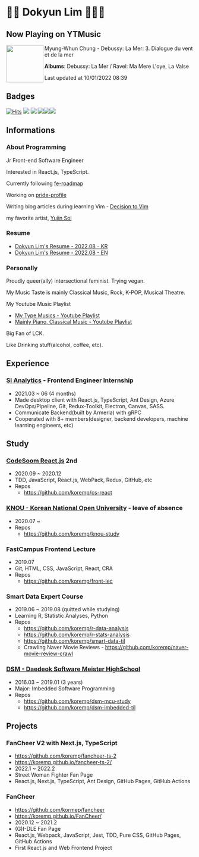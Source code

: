 # 🦄🍃 Dokyun Lim 🍃🏳️‍🌈

## Now Playing on YTMusic

[<img align="left" width="100" src="https://lh3.googleusercontent.com/aI2V9m2K9SyOFQiCrFqp2rgqYF5GwqJsn3YfzKvvjvCMpkY9q-59xCgx2wpWJJt6J-6puNrgVekALpYIXw">](https://music.youtube.com/watch?v=WRAOolJCwaI)

Myung-Whun Chung - Debussy: La Mer: 3. Dialogue du vent et de la mer

**Albums**: Debussy: La Mer / Ravel: Ma Mere L'oye, La Valse

Last updated at 10/01/2022 08:39

## Badges

[![Hits](https://hits.seeyoufarm.com/api/count/incr/badge.svg?url=https%3A%2F%2Fgithub.com%2Fkoremp%2Fkormep&count_bg=%2379C83D&title_bg=%23555555&icon=&icon_color=%23E7E7E7&title=hits&edge_flat=false)](https://hits.seeyoufarm.com) <a href="https://velog.io/@koremp"><img src="https://img.shields.io/badge/koremp.log-3DDC84?style=flat-square&logo=Velog&logoColor=white"/></a> <a href="https://koremp.github.io"><img src="https://img.shields.io/badge/koremp.github.io-blog-orange?style=flat-square&logo=Blogger"/></a> <a href="https://www.linkedin.com/in/koremp"><img src="https://img.shields.io/badge/LinkedIn-0077B5?style=flat-square&logo=linkedin&logoColor=white"/></a><a href="https://dev.to/koremp"><img src="https://img.shields.io/badge/dev.to-0A0A0A?style=for-the-badge&logo=devdotto&logoColor=white"/></a><a href="https://twitter.com/claire_lim_dk"><img src="https://img.shields.io/badge/Twitter(EN)-1DA1F2?style=for-the-badge&logo=twitter&logoColor=white"/></a>

## Informations

### About Programming

Jr Front-end Software Engineer

Interested in React.js, TypeScript.

Currently following [fe-roadmap](https://euncho.medium.com/%ED%94%84%EB%A1%A0%ED%8A%B8%EC%97%94%EB%93%9C-%ED%95%99%EC%8A%B5-%EB%A1%9C%EB%93%9C%EB%A7%B5-91c3bc11dec0)

Working on [pride-profile](https://github.com/koremp/pride-profile)

Writing blog articles during learning Vim - [Decision to Vim](https://dev.to/koremp/decision-to-vim-1-buy-m1-air-255h)

my favorite artist, [Yujin Sol](https://instagram.com/ujin_26)

### Resume

* [Dokyun Lim's Resume - 2022.08 - KR](https://docs.google.com/document/d/1r9XLlzQ26mHWY3s0EMFtxAvLgcSiahizcKAVA6i9d8c/edit)
* [Dokyun Lim's Resume - 2022.08 - EN](https://docs.google.com/document/d/1LoNoqn7I6ZHLONrlGT0KinQadcWyTy8VMsWPNnhc4sw/edit?usp=sharing)

### Personally

Proudly queer(ally) intersectional feminist. Trying vegan.

My Music Taste is mainly Classical Music, Rock, K-POP, Musical Theatre. 

My Youtube Music Playlist

* [My Type Musics - Youtube Playlist](https://youtube.com/playlist?list=PLA8UnQkZ80qjY4xo6bCoX0uREdFwTLtRA)
* [Mainly Piano, Classical Music - Youtube Playlist](https://youtube.com/playlist?list=PLA8UnQkZ80qj4MRsXp6DHVsbXRTKna8lD)

Big Fan of LCK.

Like Drinking stuff(alcohol, coffee, etc). 

## Experience

### [SI Analytics](https://www.si-analytics.ai/) - Frontend Engineer Internship

* 2021.03 ~ 06 (4 months)
* Made desktop client with React.js, TypeScript, Ant Design, Azure DevOps/Pipeline, Git, Redux-Toolkit, Electron, Canvas, SASS.
* Communicate Backend(built by Armeria) with gRPC
* Cooperated with 8+ members(designer, backend developers, machine learning engineers, etc)

## Study

### [CodeSoom React.js](https://www.codesoom.com/courses/react) 2nd

* 2020.09 ~ 2020.12 
* TDD, JavaScript, React.js, WebPack, Redux, GitHub, etc
* Repos
  * <https://github.com/koremp/cs-react>

### [KNOU - Korean National Open University](https://knou.ac.kr) - leave of absence

* 2020.07 ~ 
* Repos
  * <https://github.com/koremp/knou-study>

### FastCampus Frontend Lecture

* 2019.07
* Git, HTML, CSS, JavaScript, React, CRA
* Repos
  * <https://github.com/koremp/front-lec>

### Smart Data Expert Course

* 2019.06 ~ 2019.08 (quitted while studying)
* Learning R, Statistic Analyses, Python
* Repos
  * <https://github.com/koremp/r-data-analysis>
  * <https://github.com/koremp/r-stats-analysis>
  * <https://github.com/koremp/smart-data-til>
  * Crawling Naver Movie Reviews - <https://github.com/koremp/naver-movie-review-crawl>

### [DSM - Daedeok Software Meister HighSchool](https://dsmhs.djsch.kr/main.do)

* 2016.03 ~ 2019.01 (3 years)
* Major: Imbedded Software Programming
* Repos
  * <https://github.com/koremp/dsm-mcu-study>
  * <https://github.com/koremp/dsm-imbedded-til>

## Projects

### FanCheer V2 with Next.js, TypeScript

* <https://github.com/koremp/fancheer-ts-2>
* <https://koremp.github.io/fancheer-ts-2/>
* 2022.1 ~ 2022.2
* Street Woman Fighter Fan Page
* React.js, Next.js, TypeScript, Ant Design, GitHub Pages, GitHub Actions

### FanCheer 

* <https://github.com/kormep/fancheer>
* <https://koremp.github.io/FanCheer/>
* 2020.12 ~ 2021.2
* (G)I-DLE Fan Page
* React.js, Webpack, JavaScript, Jest, TDD, Pure CSS, GitHub Pages, GitHub Actions
* First React.js and Web Frontend Project
